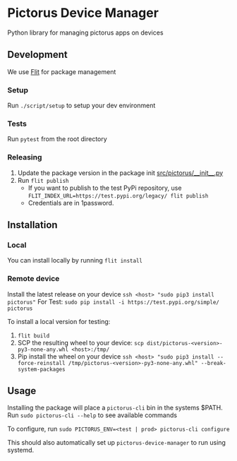 # Pictorus Device Manager

Python library for managing pictorus apps on devices

## Development

We use [Flit](https://flit.pypa.io/en/stable/index.html) for package management

### Setup

Run `./script/setup` to setup your dev environment

### Tests

Run `pytest` from the root directory

### Releasing

1. Update the package version in the package init [src/pictorus/\_\_init\_\_.py](src/pictorus/__init__.py)
1. Run `flit publish`
   - If you want to publish to the test PyPi repository, use `FLIT_INDEX_URL=https://test.pypi.org/legacy/ flit publish`
   - Credentials are in 1password.

## Installation

### Local

You can install locally by running `flit install`

### Remote device

Install the latest release on your device `ssh <host> "sudo pip3 install pictorus"`
For Test: `sudo pip install -i https://test.pypi.org/simple/ pictorus`

To install a local version for testing:

1. `flit build`
1. SCP the resulting wheel to your device: `scp dist/pictorus-<version>-py3-none-any.whl <host>:/tmp/`
1. Pip install the wheel on your device `ssh <host> "sudo pip3 install --force-reinstall /tmp/pictorus-<version>-py3-none-any.whl" --break-system-packages`

## Usage

Installing the package will place a `pictorus-cli` bin in the systems $PATH. Run `sudo pictorus-cli --help` to see available commands

To configure, run `sudo PICTORUS_ENV=<test | prod> pictorus-cli configure`

This should also automatically set up `pictorus-device-manager` to run using systemd.

